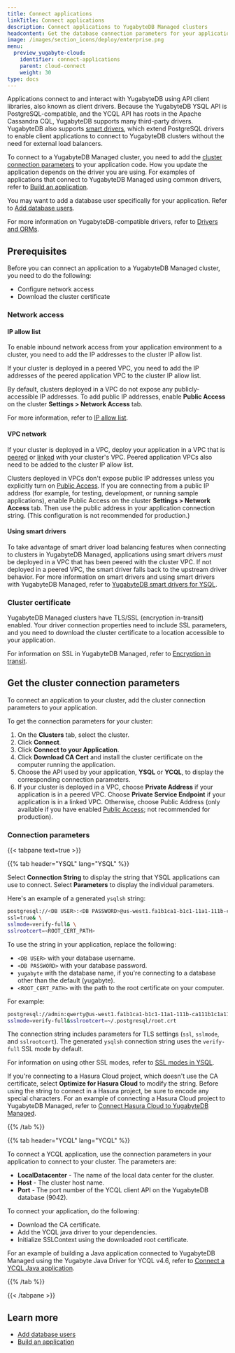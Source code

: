 ```yaml
---
title: Connect applications
linkTitle: Connect applications
description: Connect applications to YugabyteDB Managed clusters
headcontent: Get the database connection parameters for your application
image: /images/section_icons/deploy/enterprise.png
menu:
  preview_yugabyte-cloud:
    identifier: connect-applications
    parent: cloud-connect
    weight: 30
type: docs
---
```


Applications connect to and interact with YugabyteDB using API client libraries, also known as client drivers. Because the YugabyteDB YSQL API is PostgreSQL-compatible, and the YCQL API has roots in the Apache Cassandra CQL, YugabyteDB supports many third-party drivers. YugabyteDB also supports [smart drivers](../../../drivers-orms/smart-drivers/), which extend PostgreSQL drivers to enable client applications to connect to YugabyteDB clusters without the need for external load balancers.

To connect to a YugabyteDB Managed cluster, you need to add the [cluster connection parameters](#get-the-cluster-connection-parameters) to your application code. How you update the application depends on the driver you are using. For examples of applications that connect to YugabyteDB Managed using common drivers, refer to [Build an application](../../../develop/build-apps/).

You may want to add a database user specifically for your application. Refer to [Add database users](../../cloud-secure-clusters/add-users/).

For more information on YugabyteDB-compatible drivers, refer to [Drivers and ORMs](../../../drivers-orms/).

## Prerequisites

Before you can connect an application to a YugabyteDB Managed cluster, you need to do the following:

- Configure network access
- Download the cluster certificate

### Network access

#### IP allow list

To enable inbound network access from your application environment to a cluster, you need to add the IP addresses to the cluster IP allow list.

If your cluster is deployed in a peered VPC, you need to add the IP addresses of the peered application VPC to the cluster IP allow list.

By default, clusters deployed in a VPC do not expose any publicly-accessible IP addresses. To add public IP addresses, enable **Public Access** on the cluster **Settings > Network Access** tab.

For more information, refer to [IP allow list](../../cloud-secure-clusters/add-connections).

#### VPC network

If your cluster is deployed in a VPC, deploy your application in a VPC that is [peered](../../cloud-basics/cloud-vpcs/cloud-add-peering/) or [linked](../../cloud-basics/cloud-vpcs/cloud-add-endpoint/) with your cluster's VPC. Peered application VPCs also need to be added to the cluster IP allow list.

Clusters deployed in VPCs don't expose public IP addresses unless you explicitly turn on [Public Access](../../../yugabyte-cloud/cloud-secure-clusters/add-connections/#enabling-public-access). If you are connecting from a public IP address (for example, for testing, development, or running sample applications), enable Public Access on the cluster **Settings > Network Access** tab. Then use the public address in your application connection string. (This configuration is not recommended for production.)

#### Using smart drivers

To take advantage of smart driver load balancing features when connecting to clusters in YugabyteDB Managed, applications using smart drivers _must_ be deployed in a VPC that has been peered with the cluster VPC. If not deployed in a peered VPC, the smart driver falls back to the upstream driver behavior. For more information on smart drivers and using smart drivers with YugabyteDB Managed, refer to [YugabyteDB smart drivers for YSQL](../../../drivers-orms/smart-drivers/).

### Cluster certificate

YugabyteDB Managed clusters have TLS/SSL (encryption in-transit) enabled. Your driver connection properties need to include SSL parameters, and you need to download the cluster certificate to a location accessible to your application.

For information on SSL in YugabyteDB Managed, refer to [Encryption in transit](../../cloud-secure-clusters/cloud-authentication/).

## Get the cluster connection parameters

To connect an application to your cluster, add the cluster connection parameters to your application.

To get the connection parameters for your cluster:

1. On the **Clusters** tab, select the cluster.
1. Click **Connect**.
1. Click **Connect to your Application**.
1. Click **Download CA Cert** and install the cluster certificate on the computer running the application.
1. Choose the API used by your application, **YSQL** or **YCQL**, to display the corresponding connection parameters.
1. If your cluster is deployed in a VPC, choose **Private Address** if your application is in a peered VPC. Choose **Private Service Endpoint** if your application is in a linked VPC. Otherwise, choose Public Address (only available if you have enabled [Public Access](../../../yugabyte-cloud/cloud-secure-clusters/add-connections/#enabling-public-access); not recommended for production).

### Connection parameters

{{< tabpane text=true >}}

  {{% tab header="YSQL" lang="YSQL" %}}

Select **Connection String** to display the string that YSQL applications can use to connect. Select **Parameters** to display the individual parameters.

Here's an example of a generated `ysqlsh` string:

```sh
postgresql://<DB USER>:<DB PASSWORD>@us-west1.fa1b1ca1-b1c1-11a1-111b-ca111b1c1a11.aws.ybdb.io:5433/yugabyte? \
ssl=true& \
sslmode=verify-full& \
sslrootcert=<ROOT_CERT_PATH>
```

To use the string in your application, replace the following:

- `<DB USER>` with your database username.
- `<DB PASSWORD>` with your database password.
- `yugabyte` with the database name, if you're connecting to a database other than the default (yugabyte).
- `<ROOT_CERT_PATH>` with the path to the root certificate on your computer.

For example:

```sh
postgresql://admin:qwerty@us-west1.fa1b1ca1-b1c1-11a1-111b-ca111b1c1a11.aws.ybdb.io:5433/yugabyte?ssl=true& \
sslmode=verify-full&sslrootcert=~/.postgresql/root.crt
```

The connection string includes parameters for TLS settings (`ssl`, `sslmode`, and `sslrootcert`). The generated `ysqlsh` connection string uses the `verify-full` SSL mode by default.

For information on using other SSL modes, refer to [SSL modes in YSQL](../../cloud-secure-clusters/cloud-authentication/#ssl-modes-in-ysql).

If you're connecting to a Hasura Cloud project, which doesn't use the CA certificate, select **Optimize for Hasura Cloud** to modify the string. Before using the string to connect in a Hasura project, be sure to encode any special characters. For an example of connecting a Hasura Cloud project to YugabyteDB Managed, refer to [Connect Hasura Cloud to YugabyteDB Managed](../../cloud-examples/hasura-cloud/).

  {{% /tab %}}

  {{% tab header="YCQL" lang="YCQL" %}}

To connect a YCQL application, use the connection parameters in your application to connect to your cluster. The parameters are:

- **LocalDatacenter** - The name of the local data center for the cluster.
- **Host** - The cluster host name.
- **Port** - The port number of the YCQL client API on the YugabyteDB database (9042).

To connect your application, do the following:

- Download the CA certificate.
- Add the YCQL java driver to your dependencies.
- Initialize SSLContext using the downloaded root certificate.

For an example of building a Java application connected to YugabyteDB Managed using the Yugabyte Java Driver for YCQL v4.6, refer to [Connect a YCQL Java application](../../cloud-examples/connect-ycql-application/).

  {{% /tab %}}

{{< /tabpane >}}

<!--
## Run the sample application

YugabyteDB Managed comes configured with a sample application that you can use to test your cluster.

Before you can connect from your computer, you must add the IP address of the computer to an IP allow list, and the IP allow list must be assigned to the cluster. Refer to [Assign IP Allow Lists](../add-connections/).

You will also need Docker installed on you computer.

To run the sample application:

1. On the **Clusters** tab, select a cluster.
1. Click **Connect**.
1. Click **Run a Sample Application**.
1. Copy the connect string for YSQL or YCQL.
1. Run the command in docker from your computer, replacing `<path to CA cert>`, `<db user>`, and `<db password>` with the path to the CA certificate for the cluster and your database credentials.
-->

## Learn more

- [Add database users](../../cloud-secure-clusters/add-users/)
- [Build an application](../../../develop/build-apps/)
